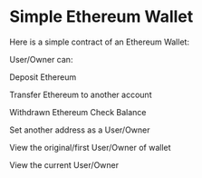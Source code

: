 # Simple Ethereum Wallet

Here is a simple contract of an Ethereum Wallet:

User/Owner can:

Deposit Ethereum

Transfer Ethereum to another account

Withdrawn Ethereum
Check Balance 

Set another address as a User/Owner

View the original/first User/Owner of wallet

View the current User/Owner